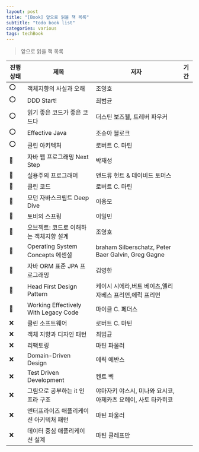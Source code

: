 ```yaml
---
layout: post
title: "[Book] 앞으로 읽을 책 목록"
subtitle: "todo book list"
categories: various
tags: techBook
---
```


> 앞으로 읽을 책 목록

|진행상태|제목|저자|기간|
|--|--|--|--|
|⭕️|객체지향의 사실과 오해|조영호|
|⭕️|DDD Start!|최범균|
|⭕️|읽기 좋은 코드가 좋은 코드다|더스틴 보즈웰, 트레버 파우커|
|⭕️|Effective Java|조슈아 블로크||
|⭕️|클린 아키텍처|로버트 C. 마틴||
|🔺|자바 웹 프로그래밍 Next Step|박재성|
|🔺|실용주의 프로그래머|앤드류 헌트 & 데이비드 토머스|
|🔺|클린 코드|로버트 C. 마틴||
|🔺|모던 자바스크립트 Deep Dive|이웅모||
|🔺|토비의 스프링|이일민|
|🔺|오브젝트: 코드로 이해하는 객체지향 설계|조영호||
|🔺|Operating System Concepts 에센셜|braham Silberschatz, Peter Baer Galvin, Greg Gagne|
|🔺|자바 ORM 표준 JPA 프로그래밍|김영한|
|🔺|Head First Design Pattern|케이시 시에라,버트 베이츠,엘리자베스 프리먼,에릭 프리먼|
|🔺|Working Effectively With Legacy Code|마이클 C. 페더스|
|❌|클린 소프트웨어|로버트 C. 마틴|
|❌|객체 지향과 디자인 패턴|최범균|
|❌|리팩토링|마틴 파울러|
|❌|Domain-Driven Design|에릭 에반스|
|❌|Test Driven Development|켄트 벡|
|❌|그림으로 공부하는 it 인프라 구조|야마자키 야스시, 미나와 요시코, 아제카츠 요헤이, 사토 타카히코|
|❌|엔터프라이즈 애플리케이션 아키텍처 패턴|마틴 파울러|
|❌|데이터 중심 애플리케이션 설계|마틴 클레프만|